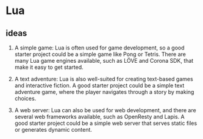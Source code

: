 # Lua

## ideas

1. A simple game: Lua is often used for game development, so a good starter project could be a simple game like Pong or Tetris. There are many Lua game engines available, such as LÖVE and Corona SDK, that make it easy to get started.

2. A text adventure: Lua is also well-suited for creating text-based games and interactive fiction. A good starter project could be a simple text adventure game, where the player navigates through a story by making choices.

3. A web server: Lua can also be used for web development, and there are several web frameworks available, such as OpenResty and Lapis. A good starter project could be a simple web server that serves static files or generates dynamic content.
